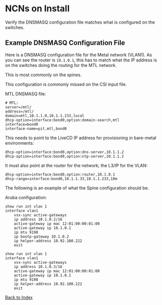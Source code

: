 # NCNs on Install

Verify the DNSMASQ configuration file matches what is configured on the switches.

## Example DNSMASQ Configuration File

Here is a DNSMASQ configuration file for the Metal network (VLAN1). As you can see the router is `10.1.0.1`, this has to match what the IP address is on the switches doing the routing for the MTL network.

This is most commonly on the spines.

This configuration is commonly missed on the CSI input file.

MTL DNSMASQ file:

```text
# MTL:
server=/mtl/
address=/mtl/
domain=mtl,10.1.1.0,10.1.1.233,local
dhcp-option=interface:bond0,option:domain-search,mtl
interface=bond0
interface-name=pit.mtl,bond0
```

This needs to point to the LiveCD IP address for provisioning in bare-metal environments:

```text
dhcp-option=interface:bond0,option:dns-server,10.1.1.2
dhcp-option=interface:bond0,option:ntp-server,10.1.1.2
```

It must also point at the router for the network; the L3/IP for the VLAN:

```text
dhcp-option=interface:bond0,option:router,10.1.0.1
dhcp-range=interface:bond0,10.1.1.33,10.1.1.233,10m
```

The following is an example of what the Spine configuration should be.

Aruba configuration:

```text
show run int vlan 1
interface vlan1
    vsx-sync active-gateways
    ip address 10.1.0.2/16
    active-gateway ip mac 12:01:00:00:01:00
    active-gateway ip 10.1.0.1
    ip mtu 9198
    ip bootp-gateway 10.1.0.2
    ip helper-address 10.92.100.222
    exit

show run int vlan 1
interface vlan1
    vsx-sync active-gateways
    ip address 10.1.0.3/16
    active-gateway ip mac 12:01:00:00:01:00
    active-gateway ip 10.1.0.1
    ip mtu 9198
    ip helper-address 10.92.100.222
    exit
```

[Back to Index](../README.md)
